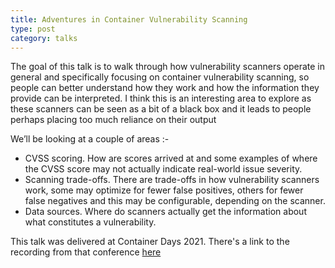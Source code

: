 ```yaml
---
title: Adventures in Container Vulnerability Scanning
type: post
category: talks
---
```


The goal of this talk is to walk through how vulnerability scanners operate in general and specifically focusing on container vulnerability scanning, so people can better understand how they work and how the information they provide can be interpreted. I think this is an interesting area to explore as these scanners can be seen as a bit of a black box and it leads to people perhaps placing too much reliance on their output

We’ll be looking at a couple of areas :-

- CVSS scoring. How are scores arrived at and some examples of where the CVSS score may not actually indicate real-world issue severity.
- Scanning trade-offs. There are trade-offs in how vulnerability scanners work, some may optimize for fewer false positives, others for fewer false negatives and this may be configurable, depending on the scanner.
- Data sources. Where do scanners actually get the information about what constitutes a vulnerability.


This talk was delivered at Container Days 2021. There's a link to the recording from that conference [here](https://youtu.be/BI6xRTnpfxI)